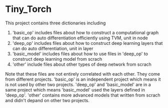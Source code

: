 # Tiny_Torch

This project contains three dictionaries including 
1. 'basic_op' includes files about how to construct a computational graph that can do auto differentiation efficiently using TVM, unit in node
2. 'deep_op' includes files about how to construct deep learning layers that can do auto differentiation, unit in layer
3. 'basic_model' includes files about how to use files in 'deep_op' to construct deep learning model from scrach
4. 'other' include files about other types of deep network from scrach

Note that these files are not entirely correlated with each other. They come from different projects. 'basic_op' is an independent project which means it is not used by other two projects. 'deep_op' and 'basic_model' are in a same project which means 'basic_model' used the layers defined in 'deep_op'. 'other' contains more advanced models that written from scrach and didn't depand on other two projects.
